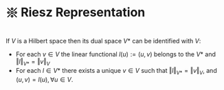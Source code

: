 # 𑗕 Riesz Representation

If $V$ is a Hilbert space then its dual space $V*$ can be identified with $V$:

- For each $v\in V$ the linear functional $l(u):=(u,v)$ belongs to the $V*$ and $\Vert l \Vert_{V*}=\Vert v\Vert_{V}$
- For each $l \in V*$ there exists a unique $v\in V$ such that $\Vert l \Vert_{V*}=\Vert v\Vert_{V}$, and $(u,v)=l(u), \forall u \in V$.
